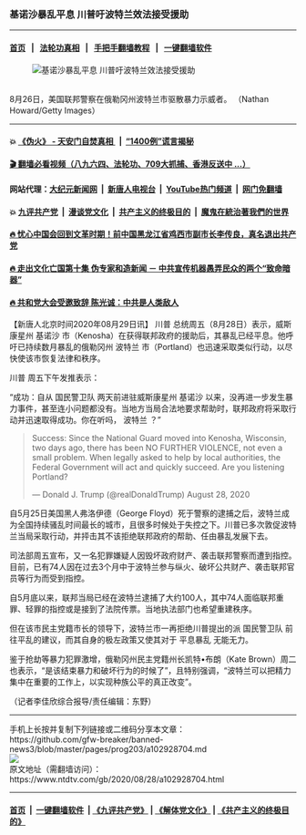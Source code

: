 ### 基诺沙暴乱平息 川普吁波特兰效法接受援助
------------------------

#### [首页](https://github.com/gfw-breaker/banned-news3/blob/master/README.md) &nbsp;&nbsp;|&nbsp;&nbsp; [法轮功真相](https://github.com/begood0513/basic/blob/master/README.md)  &nbsp;&nbsp;|&nbsp;&nbsp; [手把手翻墙教程](https://github.com/gfw-breaker/guides/wiki)  &nbsp;&nbsp;|&nbsp;&nbsp; [一键翻墙软件](https://github.com/gfw-breaker/nogfw/blob/master/README.md)  



<div><div class="featured_image">
 <figure>
  <img alt="基诺沙暴乱平息 川普吁波特兰效法接受援助" src="https://i.ntdtv.com/assets/uploads/2020/08/Untitled-36-800x450.jpg"/>
 </figure><br/>
 <span class="caption">
  8月26日，美国联邦警察在俄勒冈州波特兰市驱散暴力示威者。 （Nathan Howard/Getty Images）
 </span>
</div>
</div><hr/>

#### 💥 [《伪火》 - 天安门自焚真相 ](http://141.164.51.119:10000/videos/blog/weihuo.html)&nbsp; |&nbsp; [“1400例”谎言揭秘  ](http://141.164.51.119:10000/videos/blog/jiexi1400.html)

#### [ 🎬  翻墙必看视频（八九六四、法轮功、709大抓捕、香港反送中 ...）](https://github.com/gfw-breaker/links/blob/master/banned.md)

#### 网站代理：[大纪元新闻网](http://167.172.10.89:10080/gb/) &nbsp;|&nbsp; [新唐人电视台](http://167.172.10.89:8808/gb/)  &nbsp;|&nbsp; [YouTube热门频道](http://158.247.203.241/youtube.html) &nbsp;|&nbsp; [网门免翻墙](http://158.247.203.241:11000/show.aspx?name=ogHome)

#### 💥 [九评共产党](http://141.164.51.119:10000/videos/res/jiuping/)&nbsp; |&nbsp; [漫谈党文化](http://141.164.51.119:10000/videos/res/mtdwh/)&nbsp; |&nbsp; [共产主义的终极目的](http://141.164.51.119:10000/videos/res/zjmd/)&nbsp; |&nbsp; [魔鬼在統治著我們的世界](http://141.164.51.119:10000/videos/res/TheSpecter/)  

#### [ 🔥  忧心中国会回到文革时期！前中国黑龙江省鸡西市副市长李传良，真名退出共产党](http://141.164.51.119:10000/videos/news/quit01.html)

#### [ 🔥  走出文化亡国第十集 伪专家和造新闻 － 中共宣传机器愚弄民众的两个“致命暗器”](http://141.164.51.119:10000/videos/news/../res/zcwhwg/index.html)

#### [ 🔥  共和党大会受邀致辞 陈光诚：中共是人类敌人](http://141.164.51.119:10000/videos/news/cgc.html)

<div><div class="post_content" itemprop="articleBody">
 <p>
  【新唐人北京时间2020年08月29日讯】
  <ok href="https://www.ntdtv.com/gb/川普.htm">
   川普
  </ok>
  总统周五（8月28日）表示，威斯康星州
  <ok href="https://www.ntdtv.com/gb/基诺沙.htm">
   基诺沙
  </ok>
  市（Kenosha）在获得联邦政府的援助后，其暴乱已经平息。他呼吁已持续数月暴乱的俄勒冈州
  <ok href="https://www.ntdtv.com/gb/波特兰.htm">
   波特兰
  </ok>
  市（Portland）也迅速采取类似行动，以尽快使该市恢复法律和秩序。
 </p>
 <p>
  <ok href="https://www.ntdtv.com/gb/川普.htm">
   川普
  </ok>
  周五下午发推表示：
 </p>
 <p>
  “成功：自从
  <ok href="https://www.ntdtv.com/gb/国民警卫队.htm">
   国民警卫队
  </ok>
  两天前进驻威斯康星州
  <ok href="https://www.ntdtv.com/gb/基诺沙.htm">
   基诺沙
  </ok>
  以来，没再进一步发生暴力事件，甚至连小问题都没有。当地方当局合法地要求帮助时，联邦政府将采取行动并迅速取得成功。你在听吗，
  <ok href="https://www.ntdtv.com/gb/波特兰.htm">
   波特兰
  </ok>
  ？”
 </p>
 <blockquote class="twitter-tweet">
  <p dir="ltr" lang="en">
   Success: Since the National Guard moved into Kenosha, Wisconsin, two days ago, there has been NO FURTHER VIOLENCE, not even a small problem. When legally asked to help by local authorities, the Federal Government will act and quickly succeed. Are you listening Portland?
  </p>
  <p>
   — Donald J. Trump (@realDonaldTrump)
   <ok href="https://twitter.com/realDonaldTrump/status/1299391572384059397?ref_src=twsrc%5Etfw">
    August 28, 2020
   </ok>
  </p>
 </blockquote>
 <p>
  <script async="" charset="utf-8" src="https://platform.twitter.com/widgets.js">
  </script>
 </p>
 <p>
  <p>
   自5月25日美国黑人弗洛伊德（George Floyd）死于警察的逮捕之后，波特兰成为全国持续骚乱时间最长的城市，且很多时候处于失控之下。川普已多次敦促波特兰当局采取行动，并抨击其不该拒绝联邦政府的帮助、任由暴乱发展下去。
  </p>
  <p>
   司法部周五宣布，又一名犯罪嫌疑人因毁坏政府财产、袭击联邦警察而遭到指控。目前，已有74人因在过去3个月中于波特兰参与纵火、破坏公共财产、袭击联邦官员等行为而受到指控。
  </p>
  <p>
   自5月底以来，联邦当局已经在波特兰逮捕了大约100人，其中74人面临联邦重罪、轻罪的指控或是接到了法院传票。当地执法部门也希望重建秩序。
  </p>
  <p>
   但在该市民主党籍市长的领导下，波特兰市一再拒绝川普提出的派
   <ok href="https://www.ntdtv.com/gb/国民警卫队.htm">
    国民警卫队
   </ok>
   前往平乱的建议，而其自身的极左政策又使其对于
   <ok href="https://www.ntdtv.com/gb/平息暴乱.htm">
    平息暴乱
   </ok>
   无能无力。
  </p>
  <p>
   鉴于抢劫等暴力犯罪激增，俄勒冈州民主党籍州长凯特•布朗（Kate Brown）周二也表示，“是该结束暴力和破坏行为的时候了”，且特别强调，“波特兰可以把精力集中在重要的工作上，以实现种族公平的真正改变”。
  </p>
  <p>
   （记者李佳欣综合报导/责任编辑：东野）
  </p>
  <div class="single_ad">
  </div>
 </p>
</div>
</div>
<hr/>
手机上长按并复制下列链接或二维码分享本文章：<br/>
https://github.com/gfw-breaker/banned-news3/blob/master/pages/prog203/a102928704.md <br/>
<a href='https://github.com/gfw-breaker/banned-news3/blob/master/pages/prog203/a102928704.md'><img src='https://github.com/gfw-breaker/banned-news3/blob/master/pages/prog203/a102928704.md.png'/></a> <br/>
原文地址（需翻墙访问）：https://www.ntdtv.com/gb/2020/08/28/a102928704.html


------------------------
#### [首页](https://github.com/gfw-breaker/banned-news3/blob/master/README.md) &nbsp;|&nbsp; [一键翻墙软件](https://github.com/gfw-breaker/nogfw/blob/master/README.md) &nbsp;| [《九评共产党》](https://github.com/gfw-breaker/9ping.md/blob/master/README.md#九评之一评共产党是什么) | [《解体党文化》](https://github.com/gfw-breaker/jtdwh.md/blob/master/README.md) | [《共产主义的终极目的》](https://github.com/gfw-breaker/gczydzjmd.md/blob/master/README.md)


<img src='http://gfw-breaker.win/banned-news3/pages/prog203/a102928704.md' width='0px' height='0px'/>